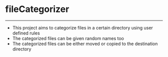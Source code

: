# fileCategorizer

___

* This project aims to categorize files in a certain directory using user defined rules
* The categorized files can be given random names too
* The categorized files can be either moved or copied to the destination directory
